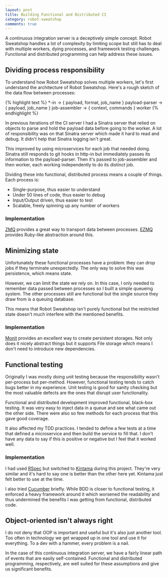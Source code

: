 ```yaml
---
layout: post
title: Building Functional and Distributed CI
category: robot-sweatshop
comments: true
---
```


A continuous integration server is a deceptively simple concept. Robot Sweatshop handles a lot of complexity by limiting scope but still has to deal with multiple workers, dying processes, and framework testing challenges. Functional and distributed programming can help address these issues.

## Dividing process responsibility

To understand how Robot Sweatshop solves multiple workers, let's first understand the architecture of Robot Sweatshop. Here's a rough sketch of the data flow between processes:

{% highlight text %}
*-in -> { payload, format, job_name }
payload-parser -> { payload, job_name }
job-assembler -> { context, commands }
worker
{% endhighlight %}

In previous iterations of the CI server I had a Sinatra server that relied on objects to parse and hold the payload data before going to the worker. A lot of responsibility was on that Sinatra server which made it hard to read and debug. It didn't help that Sinatra logging isn't great.

This improved by using microservices for each job that needed doing. Sinatra still responds to git hooks in http-in but immediately passes its information to the payload-parser. Then it's passed to job-assembler and then worker, each working independently to do its distinct job.

Dividing these into functional, distributed process means a couple of things. Each process is:

- Single-purpose, thus easier to understand
- Under 50 lines of code, thus easier to debug
- Input/Output driven, thus easier to test
- Scalable, freely spinning up any number of workers

### Implementation

[ZMQ](http://zeromq.org/) provides a great way to transport data between processes. [EZMQ](https://github.com/colstrom/ezmq) provides Ruby-like abstraction around this.

## Minimizing state

Unfortunately these functional processes have a problem: they can drop jobs if they terminate unexpectedly. The only way to solve this was persistence, which means state.

However, we can limit the state we rely on. In this case, I only needed to remember data passed between processes so I built a simple queueing system. The other processes still are functional but the single source they draw from is a queuing database.

This means that Robot Sweatshop isn't purely functional but the restricted state doesn't much interfere with the mentioned benefits.

### Implementation

[Monit](https://github.com/matiaskorhonen/monit) provides an excellent way to create persistent storages. Not only does it nicely abstract things but it supports File storage which means I don't need to introduce new dependencies.

## Functional testing

Originally I was mostly doing unit testing because the responsibility wasn't per-process but per-method. However, functional testing tends to catch bugs better in my experience. Unit testing is good for sanity checking but the most valuable defects are the ones that disrupt user functionality.

Functional and distributed development improved functional, black-box testing. It was very easy to inject data in a queue and see what came out the other side. There were also so few methods for each process that this gave good coverage.

It also affected my TDD practices. I tended to define a few tests at a time that defined a microservice and then build the service to fill that. I don't have any data to say if this is positive or negative but I feel that it worked well.

### Implementation

I had used [RSpec](http://rspec.info/) but switched to [Kintama](https://github.com/lazyatom/kintama) during this project. They're very similar and it's hard to say one is better than the other here yet. Kintama just felt better to use at the time.

I also tried [Cucumber](https://cukes.info/) briefly. While BDD is closer to functional testing, it enforced a heavy framework around it which worsened the readability and thus undermined the benefits I was getting from functional, distributed code.

## Object-oriented isn't always right

I do not deny that OOP is important and useful but it's also just another tool. Too often in technology we get wrapped up in one tool and use it for everything. To a dev with a hammer, every problem is a nail.

In the case of this continuous integration server, we have a fairly linear path of events that are easily self-contained. Functional and distributed programming, respectively, are well suited for these assumptions and give us significant benefits.
